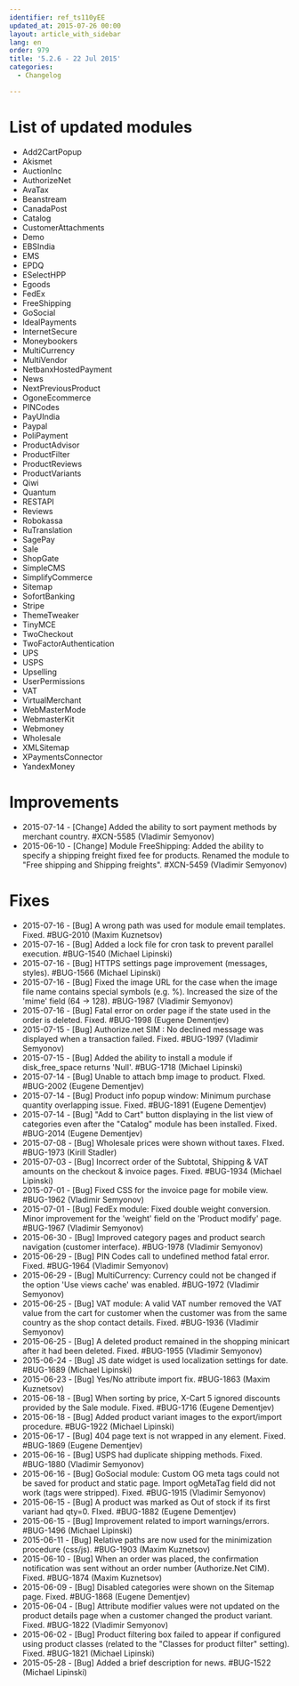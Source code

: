 ```yaml
---
identifier: ref_ts110yEE
updated_at: 2015-07-26 00:00
layout: article_with_sidebar
lang: en
order: 979
title: '5.2.6 - 22 Jul 2015'
categories:
  - Changelog

---
```



# List of updated modules

*   Add2CartPopup
*   Akismet
*   AuctionInc
*   AuthorizeNet
*   AvaTax
*   Beanstream
*   CanadaPost
*   Catalog
*   CustomerAttachments
*   Demo
*   EBSIndia
*   EMS
*   EPDQ
*   ESelectHPP
*   Egoods
*   FedEx
*   FreeShipping
*   GoSocial
*   IdealPayments
*   InternetSecure
*   Moneybookers
*   MultiCurrency
*   MultiVendor
*   NetbanxHostedPayment
*   News
*   NextPreviousProduct
*   OgoneEcommerce
*   PINCodes
*   PayUIndia
*   Paypal
*   PoliPayment
*   ProductAdvisor
*   ProductFilter
*   ProductReviews
*   ProductVariants
*   Qiwi
*   Quantum
*   RESTAPI
*   Reviews
*   Robokassa
*   RuTranslation
*   SagePay
*   Sale
*   ShopGate
*   SimpleCMS
*   SimplifyCommerce
*   Sitemap
*   SofortBanking
*   Stripe
*   ThemeTweaker
*   TinyMCE
*   TwoCheckout
*   TwoFactorAuthentication
*   UPS
*   USPS
*   Upselling
*   UserPermissions
*   VAT
*   VirtualMerchant
*   WebMasterMode
*   WebmasterKit
*   Webmoney
*   Wholesale
*   XMLSitemap
*   XPaymentsConnector
*   YandexMoney

# Improvements

*   2015-07-14 - [Change] Added the ability to sort payment methods by merchant country. #XCN-5585 (Vladimir Semyonov)
*   2015-06-10 - [Change] Module FreeShipping: Added the ability to specify a shipping freight fixed fee for products. Renamed the module to "Free shipping and Shipping freights". #XCN-5459 (Vladimir Semyonov)

# Fixes

*   2015-07-16 - [Bug] A wrong path was used for module email templates. Fixed. #BUG-2010 (Maxim Kuznetsov)
*   2015-07-16 - [Bug] Added a lock file for cron task to prevent parallel execution. #BUG-1540 (Michael Lipinski)
*   2015-07-16 - [Bug] HTTPS settings page improvement (messages, styles). #BUG-1566 (Michael Lipinski)
*   2015-07-16 - [Bug] Fixed the image URL for the case when the image file name contains special symbols (e.g. %). Increased the size of the 'mime' field (64 -> 128). #BUG-1987 (Vladimir Semyonov)
*   2015-07-16 - [Bug] Fatal error on order page if the state used in the order is deleted. Fixed. #BUG-1998 (Eugene Dementjev)
*   2015-07-15 - [Bug] Authorize.net SIM : No declined message was displayed when a transaction failed. Fixed. #BUG-1997 (Vladimir Semyonov)
*   2015-07-15 - [Bug] Added the ability to install a module if disk_free_space returns 'Null'. #BUG-1718 (Michael Lipinski)
*   2015-07-14 - [Bug] Unable to attach bmp image to product. FIxed. #BUG-2002 (Eugene Dementjev)
*   2015-07-14 - [Bug] Product info popup window: Minimum purchase quantity overlapping issue. Fixed. #BUG-1891 (Eugene Dementjev)
*   2015-07-14 - [Bug] "Add to Cart" button displaying in the list view of categories even after the "Catalog" module has been installed. Fixed. #BUG-2014 (Eugene Dementjev)
*   2015-07-08 - [Bug] Wholesale prices were shown without taxes. FIxed. #BUG-1973 (Kirill Stadler)
*   2015-07-03 - [Bug] Incorrect order of the Subtotal, Shipping & VAT amounts on the checkout & invoice pages. Fixed. #BUG-1934 (Michael Lipinski)
*   2015-07-01 - [Bug] Fixed CSS for the invoice page for mobile view. #BUG-1962 (Vladimir Semyonov)
*   2015-07-01 - [Bug] FedEx module: Fixed double weight conversion. Minor improvement for the 'weight' field on the 'Product modify' page. #BUG-1967 (Vladimir Semyonov)
*   2015-06-30 - [Bug] Improved category pages and product search navigation (customer interface). #BUG-1978 (Vladimir Semyonov)
*   2015-06-29 - [Bug] PIN Codes call to undefined method fatal error. Fixed. #BUG-1964 (Vladimir Semyonov)
*   2015-06-29 - [Bug] MultiCurrency: Currency could not be changed if the option 'Use views cache' was enabled. #BUG-1972 (Vladimir Semyonov)
*   2015-06-25 - [Bug] VAT module: A valid VAT number removed the VAT value from the cart for customer when the customer was from the same country as the shop contact details. Fixed. #BUG-1936 (Vladimir Semyonov)
*   2015-06-25 - [Bug] A deleted product remained in the shopping minicart after it had been deleted. Fixed. #BUG-1955 (Vladimir Semyonov)
*   2015-06-24 - [Bug] JS date widget is used localization settings for date. #BUG-1689 (Michael Lipinski)
*   2015-06-23 - [Bug] Yes/No attribute import fix. #BUG-1863 (Maxim Kuznetsov)
*   2015-06-18 - [Bug] When sorting by price, X-Cart 5 ignored discounts provided by the Sale module. Fixed. #BUG-1716 (Eugene Dementjev)
*   2015-06-18 - [Bug] Added product variant images to the export/import procedure. #BUG-1922 (Michael Lipinski)
*   2015-06-17 - [Bug] 404 page text is not wrapped in any element. Fixed. #BUG-1869 (Eugene Dementjev)
*   2015-06-16 - [Bug] USPS had duplicate shipping methods. Fixed. #BUG-1880 (Vladimir Semyonov)
*   2015-06-16 - [Bug] GoSocial module: Custom OG meta tags could not be saved for product and static page. Import ogMetaTag field did not work (tags were stripped). Fixed. #BUG-1915 (Vladimir Semyonov)
*   2015-06-15 - [Bug] A product was marked as Out of stock if its first variant had qty=0\. FIxed. #BUG-1882 (Eugene Dementjev)
*   2015-06-15 - [Bug] Improvement related to import warnings/errors. #BUG-1496 (Michael Lipinski)
*   2015-06-11 - [Bug] Relative paths are now used for the minimization procedure (css/js). #BUG-1903 (Maxim Kuznetsov)
*   2015-06-10 - [Bug] When an order was placed, the confirmation notification was sent without an order number (Authorize.Net CIM). Fixed. #BUG-1874 (Maxim Kuznetsov)
*   2015-06-09 - [Bug] Disabled categories were shown on the Sitemap page. Fixed. #BUG-1868 (Eugene Dementjev)
*   2015-06-04 - [Bug] Attribute modifier values were not updated on the product details page when a customer changed the product variant. Fixed. #BUG-1822 (Vladimir Semyonov)
*   2015-06-02 - [Bug] Product filtering box failed to appear if configured using product classes (related to the "Classes for product filter" setting). Fixed. #BUG-1821 (Michael Lipinski)
*   2015-05-28 - [Bug] Added a brief description for news. #BUG-1522 (Michael Lipinski)